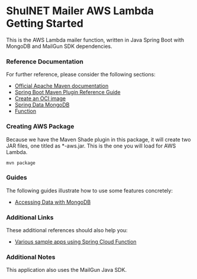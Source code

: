 # ShulNET Mailer AWS Lambda Getting Started

This is the AWS Lambda mailer function, written in Java Spring Boot with MongoDB and MailGun SDK dependencies.

### Reference Documentation
For further reference, please consider the following sections:

* [Official Apache Maven documentation](https://maven.apache.org/guides/index.html)
* [Spring Boot Maven Plugin Reference Guide](https://docs.spring.io/spring-boot/docs/2.7.0/maven-plugin/reference/html/)
* [Create an OCI image](https://docs.spring.io/spring-boot/docs/2.7.0/maven-plugin/reference/html/#build-image)
* [Spring Data MongoDB](https://docs.spring.io/spring-boot/docs/2.7.0/reference/htmlsingle/#boot-features-mongodb)
* [Function](https://docs.spring.io/spring-cloud-function/docs/current/reference/html/spring-cloud-function.html)

### Creating AWS Package
Because we have the Maven Shade plugin in this package, it will create two JAR files, one titled as *-aws.jar.  This is the one you will load for AWS Lambda.

```console
mvn package
```

### Guides
The following guides illustrate how to use some features concretely:

* [Accessing Data with MongoDB](https://spring.io/guides/gs/accessing-data-mongodb/)

### Additional Links
These additional references should also help you:

* [Various sample apps using Spring Cloud Function](https://github.com/spring-cloud/spring-cloud-function/tree/main/spring-cloud-function-samples)

### Additional Notes
This application also uses the MailGun Java SDK.